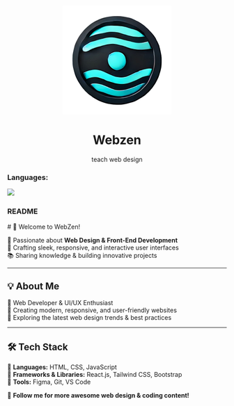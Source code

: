 
<div align='center'>
  <img src='./LOGO.png' alt='My Logo' style='width:250px;' />
  <h1>Webzen</h1>

  <p>teach web design</p>
</div>

<h3>Languages:</h3>
<img src='https://skillicons.dev/icons?i=html,css,js,php,bootstrap&perline=5'>

<h3>README</h3>
<p># 👋 Welcome to WebZen!  

🚀 Passionate about **Web Design & Front-End Development**  
🎨 Crafting sleek, responsive, and interactive user interfaces  
📚 Sharing knowledge & building innovative projects  

---

## 💡 About Me  
🔹 Web Developer & UI/UX Enthusiast  
🔹 Creating modern, responsive, and user-friendly websites  
🔹 Exploring the latest web design trends & best practices  

---

## 🛠 Tech Stack  
🔹 **Languages:** HTML, CSS, JavaScript  
🔹 **Frameworks & Libraries:** React.js, Tailwind CSS, Bootstrap  
🔹 **Tools:** Figma, Git, VS Code  

 
🔔 **Follow me for more awesome web design & coding content!**  
</p>
